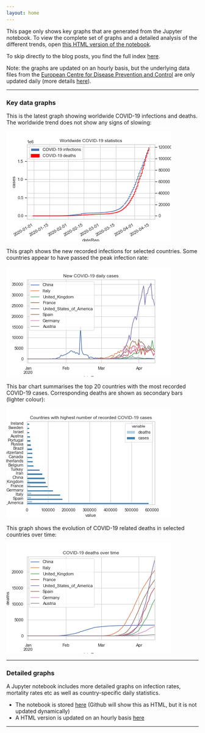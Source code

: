 ```yaml
---
layout: home
---
```

This page only shows key graphs that are generated from the Jupyter notebook.
To view the complete set of graphs and a detailed analysis of the different trends, open [this HTML version of the notebook](covid.html).

To skip directly to the blog posts, you find the full index [here](blog).

Note: the graphs are updated on an hourly basis, but the underlying data files from the [European Centre for Disease Prevention and Control](https://www.ecdc.europa.eu) are only updated daily (more details [here](https://www.ecdc.europa.eu/en/covid-19/data-collection)).

---

### Key data graphs

This is the latest graph showing worldwide COVID-19 infections and deaths. The worldwide trend does not show any signs of slowing:

![worldwide_total.png](worldwide_total.png)

This graph shows the new recorded infections for selected countries. Some countries appear to have passed the peak infection rate:

![covid_daily_cases.png](covid_daily_cases.png)

This bar chart summarises the top 20 countries with the most recorded COVID-19 cases. Corresponding deaths are shown as secondary bars (lighter colour):

![top20_infections.png](top20_infections.png)

This graph shows the evolution of COVID-19 related deaths in selected countries over time:

![covid_tot_deaths.png](covid_tot_deaths.png)

---

### Detailed graphs

A Jupyter notebook includes more detailed graphs on infection rates, mortality rates etc as well as country-specific daily statistics.
* The notebook is stored [here](https://github.com/paulknewton/covid-ml/blob/master/covid.ipynb) (Github will show this as HTML, but it is not updated dynamically)
* A HTML version is updated on an hourly basis [here](https://paulknewton.github.io/covid-ml/covid.html)

---
